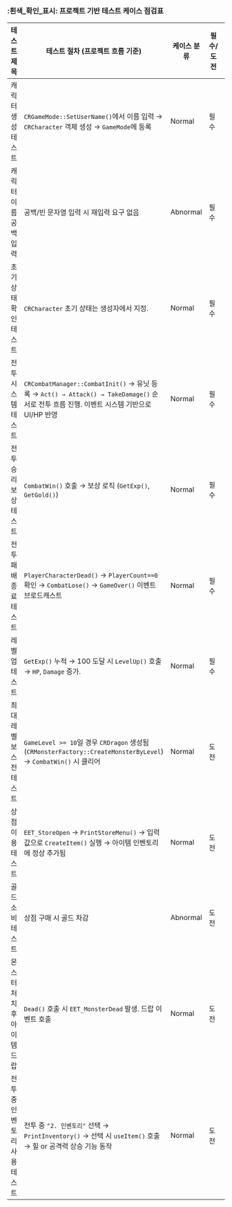﻿### :흰색_확인_표시: **프로젝트 기반 테스트 케이스 점검표**
| **테스트 제목**       | **테스트 절차 (프로젝트 흐름 기준)**                                                                                         | **케이스 분류** | 필수/도전 | 구현 상태        |
| ---------------- | --------------------------------------------------------------------------------------------------------------- | ---------- | ----- | ------------ |
| 캐릭터 생성 테스트       | `CRGameMode::SetUserName()`에서 이름 입력 → `CRCharacter` 객체 생성 → `GameMode`에 등록                                      | Normal     | 필수    | :white_check_mark: 정상 구현됨     |
| 캐릭터 이름 공백 입력     | 공백/빈 문자열 입력 시 재입력 요구 없음                                                | Abnormal   | 필수    |  :white_check_mark: 정상 구현됨     |
| 초기 상태 확인 테스트     | `CRCharacter` 초기 상태는 생성자에서 지정.                     | Normal     | 필수    |  :white_check_mark: 정상 구현됨   |
| 전투 시스템 테스트       | `CRCombatManager::CombatInit()` → 유닛 등록 → `Act() → Attack() → TakeDamage()` 순서로 전투 흐름 진행. 이벤트 시스템 기반으로 UI/HP 반영 | Normal     | 필수    |  :white_check_mark: 정상 구현됨      |
| 전투 승리 보상 테스트     | `CombatWin()` 호출 → 보상 로직 (`GetExp()`, `GetGold()`)                                           | Normal     | 필수    | :white_check_mark: 정상 구현됨    |
| 전투 패배 종료 테스트     | `PlayerCharacterDead()` → `PlayerCount==0` 확인 → `CombatLose()` → `GameOver()` 이벤트 브로드캐스트                        | Normal     | 필수    |  :white_check_mark: 정상 구현됨      |
| 레벨업 테스트          | `GetExp()` 누적 → 100 도달 시 `LevelUp()` 호출 → `HP`, `Damage` 증가.                        | Normal     | 필수    |  :white_check_mark: 정상 구현됨 |
| 최대 레벨 보스전 테스트    | `GameLevel >= 10`일 경우 `CRDragon` 생성됨 (`CRMonsterFactory::CreateMonsterByLevel`) → `CombatWin()` 시 클리어           | Normal     | 도전    |  :white_check_mark: 정상 구현됨        |
| 상점 이용 테스트        | `EET_StoreOpen` → `PrintStoreMenu()` → 입력값으로 `CreateItem()` 실행 → 아이템 인벤토리에 정상 추가됨                               | Normal     | 도전    |  :white_check_mark: 정상 구현됨        |
| 골드 소비 테스트        | 상점 구매 시 골드 차감                                          | Abnormal   | 도전    |  :white_check_mark: 정상 구현됨        |
| 몬스터 처치 후 아이템 드랍  | `Dead()` 호출 시 `EET_MonsterDead` 발생. 드랍 이벤트 호출                                    | Normal     | 도전    |  :white_check_mark: 정상 구현됨        |
| 전투 중 인벤토리 사용 테스트 | 전투 중 `"2. 인벤토리"` 선택 → `PrintInventory()` → 선택 시 `useItem()` 호출 → 힐 or 공격력 상승 기능 동작                              | Normal     | 도전    |  :white_check_mark: 정상 구현됨        |
